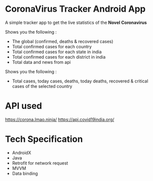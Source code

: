 # CoronaVirus Tracker Android App

A simple tracker app to get the live statistics of the **Novel Coronavirus**





Shows you the following :
* The global (confirmed, deaths & recovered cases)
* Total confirmed cases for each country
* Total confirmed cases for each state in india
* Total confirmed cases for each district in india
* Total data and news from api


Shows you the following :
* Total cases, today cases, deaths, today deaths, recovered & critical cases of the selected country





# API used 

https://corona.lmao.ninja/ 
https://api.covid19india.org/

#  Tech Specification
- AndroidX
- Java
- Retrofit for network request
- MVVM
- Data binding

